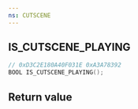 ```yaml
---
ns: CUTSCENE
---
```

## IS_CUTSCENE_PLAYING

```c
// 0xD3C2E180A40F031E 0xA3A78392
BOOL IS_CUTSCENE_PLAYING();
```


## Return value
